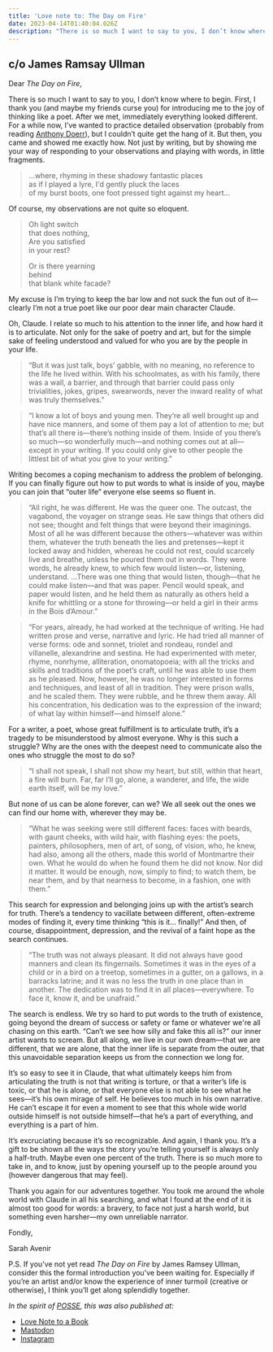 ```yaml
---
title: 'Love note to: The Day on Fire'
date: 2023-04-14T01:40:04.026Z
description: "There is so much I want to say to you, I don’t know where to begin. First, I thank you (and maybe my friends curse you) for introducing me to the joy of thinking like a poet. After we met, immediately everything looked different. For a while now, I’ve wanted to practice detailed observation (probably from reading Anthony Doerr), but I couldn’t quite get the hang of it. But then, you came and showed me exactly how. Not just by writing, but by showing me your way of responding to your observations and playing with words, in little fragments..."
---
```


## c/o James Ramsay Ullman

Dear *The Day on Fire*,

There is so much I want to say to you, I don’t know where to begin. First, I thank you (and maybe my friends curse you) for introducing me to the joy of thinking like a poet. After we met, immediately everything looked different. For a while now, I’ve wanted to practice detailed observation (probably from reading [Anthony Doerr](https://sarahavenir.com/2022/all-the-light-we-cannot-see/)), but I couldn’t quite get the hang of it. But then, you came and showed me exactly how. Not just by writing, but by showing me your way of responding to your observations and playing with words, in little fragments.

> ...where, rhyming in these shadowy fantastic places<br>
> as if I played a lyre, I'd gently pluck the laces<br>
> of my burst boots, one foot pressed tight against my heart...

Of course, my observations are not quite so eloquent.

> Oh light switch<br>
> that does nothing,<br>
> Are you satisfied<br>
> in your rest?
> 
> Or is there yearning<br>
> behind<br>
> that blank white facade?

My excuse is I’m trying to keep the bar low and not suck the fun out of it—clearly I’m not a true poet like our poor dear main character Claude.

Oh, Claude. I relate so much to his attention to the inner life, and how hard it is to articulate. Not only for the sake of poetry and art, but for the simple sake of feeling understood and valued for who you are by the people in your life.

> “But it was just talk, boys’ gabble, with no meaning, no reference to the life he lived within. With his schoolmates, as with his family, there was a wall, a barrier, and through that barrier could pass only trivialities, jokes, gripes, swearwords, never the inward reality of what was truly themselves.”

> “I know a lot of boys and young men. They’re all well brought up and have nice manners, and some of them pay a lot of attention to me; but that’s all there is—there’s nothing inside of them. Inside of you there’s so much—so wonderfully much—and nothing comes out at all—except in your writing. If you could only give to other people the littlest bit of what you give to your writing.”

Writing becomes a coping mechanism to address the problem of belonging. If you can finally figure out how to put words to what is inside of you, maybe you can join that “outer life” everyone else seems so fluent in.

> “All right, he was different. He was the queer one. The outcast, the vagabond, the voyager on strange seas. He saw things that others did not see; thought and felt things that were beyond their imaginings. Most of all he was different because the others—whatever was within them, whatever the truth beneath the lies and pretenses—kept it locked away and hidden, whereas he could not rest, could scarcely live and breathe, unless he poured them out in words. They were words, he already knew, to which few would listen—or, listening, understand. …There was one thing that would listen, though—that he could make listen—and that was paper. Pencil would speak, and paper would listen, and he held them as naturally as others held a knife for whittling or a stone for throwing—or held a girl in their arms in the Bois d’Amour.”

> “For years, already, he had worked at the technique of writing. He had written prose and verse, narrative and lyric. He had tried all manner of verse forms: ode and sonnet, triolet and rondeau, rondel and villanelle, alexandrine and sestina. He had experimented with meter, rhyme, nonrhyme, alliteration, onomatopoeia; with all the tricks and skills and traditions of the poet’s craft, until he was able to use them as he pleased. Now, however, he was no longer interested in forms and techniques, and least of all in tradition. They were prison walls, and he scaled them. They were rubble, and he threw them away. All his concentration, his dedication was to the expression of the inward; of what lay within himself—and himself alone.”

For a writer, a poet, whose great fulfillment is to articulate truth, it’s a tragedy to be misunderstood by almost everyone. Why is this such a struggle? Why are the ones with the deepest need to communicate also the ones who struggle the most to do so?

> “I shall not speak, I shall not show my heart, but still, within that heart, a fire will burn. Far, far I’ll go, alone, a wanderer, and life, the wide earth itself, will be my love.”

But none of us can be alone forever, can we? We all seek out the ones we can find our home with, wherever they may be.

> “What he was seeking were still different faces: faces with beards, with gaunt cheeks, with wild hair, with flashing eyes: the poets, painters, philosophers, men of art, of song, of vision, who, he knew, had also, among all the others, made this world of Montmartre their own. What he would do when he found them he did not know. Nor did it matter. It would be enough, now, simply to find; to watch them, be near them, and by that nearness to become, in a fashion, one with them.”

This search for expression and belonging joins up with the artist’s search for truth. There’s a tendency to vacillate between different, often-extreme modes of finding it, every time thinking “this is it... finally!” And then, of course, disappointment, depression, and the revival of a faint hope as the search continues.

> “The truth was not always pleasant. It did not always have good manners and clean its fingernails. Sometimes it was in the eyes of a child or in a bird on a treetop, sometimes in a gutter, on a gallows, in a barracks latrine; and it was no less the truth in one place than in another. The dedication was to find it in all places—everywhere. To face it, know it, and be unafraid.”

The search is endless. We try so hard to put words to the truth of existence, going beyond the dream of success or safety or fame or whatever we're all chasing on this earth. “Can’t we see how silly and fake this all is?” our inner artist wants to scream. But all along, we live in our own dream—that we are different, that we are alone, that the inner life is separate from the outer, that this unavoidable separation keeps us from the connection we long for.

It’s so easy to see it in Claude, that what ultimately keeps him from articulating the truth is not that writing is torture, or that a writer’s life is toxic, or that he is alone, or that everyone else is not able to see what he sees—it’s his own mirage of self. He believes too much in his own narrative. He can’t escape it for even a moment to see that this whole wide world outside himself is not outside himself—that he’s a part of everything, and everything is a part of him.

It’s excruciating because it’s so recognizable. And again, I thank you. It’s a gift to be shown all the ways the story you’re telling yourself is always only a half-truth. Maybe even one percent of the truth. There is so much more to take in, and to know, just by opening yourself up to the people around you (however dangerous that may feel).

Thank you again for our adventures together. You took me around the whole world with Claude in all his searching, and what I found at the end of it is almost too good for words: a bravery, to face not just a harsh world, but something even harsher—my own unreliable narrator.

Fondly,

Sarah Avenir

P.S. If you’ve not yet read *The Day on Fire* by James Ramsey Ullman, consider this the formal introduction you’ve been waiting for. Especially if you’re an artist and/or know the experience of inner turmoil (creative or otherwise), I think you’ll get along splendidly together.

*In the spirit of [POSSE](https://indieweb.org/POSSE), this was also published at:*

* [Love Note to a Book](https://lovenotetoabook.substack.com/p/a-love-note-to-the-day-on-fire)
* [Mastodon](https://tw.town/@sarahavenir/110199356929166293)
* [Instagram](https://www.instagram.com/p/CrCE4EePyHY/?utm_source=ig_web_copy_link)
